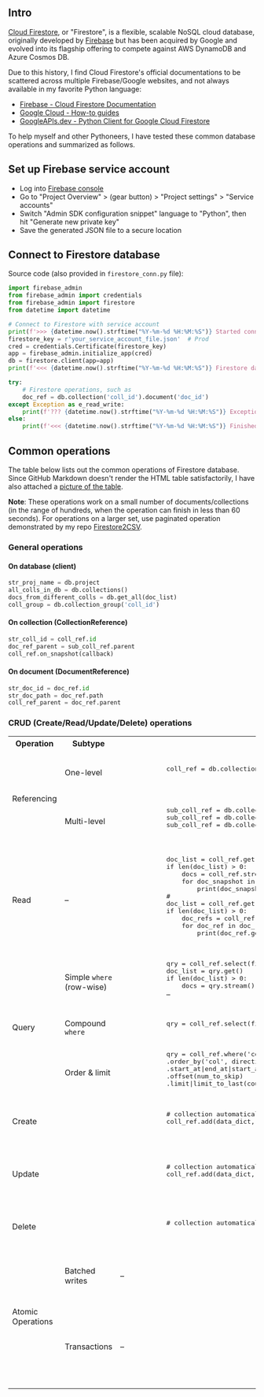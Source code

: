 ## Intro
[Cloud Firestore](https://firebase.google.com/docs/firestore), or "Firestore", is a flexible, scalable NoSQL cloud database, originally developed by [Firebase](https://en.wikipedia.org/wiki/Firebase) but has been acquired by Google and evolved into its flagship offering to compete against AWS DynamoDB and Azure Cosmos DB.

Due to this history, I find Cloud Firestore's official documentations to be scattered across multiple Firebase/Google websites, and not always available in my favorite Python language:
- [Firebase - Cloud Firestore Documentation](https://firebase.google.com/docs/firestore)
- [Google Cloud - How-to guides](https://cloud.google.com/firestore/docs/how-to)
- [GoogleAPIs.dev - Python Client for Google Cloud Firestore](https://googleapis.dev/python/firestore/latest/)

To help myself and other Pythoneers, I have tested these common database operations and summarized as follows.

## Set up Firebase service account
- Log into [Firebase console](https://console.firebase.google.com/)
- Go to "Project Overview" > (gear button) > "Project settings" > "Service accounts"
- Switch "Admin SDK configuration snippet" language to "Python", then hit "Generate new private key"
- Save the generated JSON file to a secure location


## Connect to Firestore database

Source code (also provided in `firestore_conn.py` file):

```python
import firebase_admin
from firebase_admin import credentials
from firebase_admin import firestore
from datetime import datetime

# Connect to Firestore with service account
print(f'>>> {datetime.now().strftime("%Y-%m-%d %H:%M:%S")} Started connecting to Firestore database...')
firestore_key = r'your_service_account_file.json'  # Prod
cred = credentials.Certificate(firestore_key)
app = firebase_admin.initialize_app(cred)
db = firestore.client(app=app)
print(f'<<< {datetime.now().strftime("%Y-%m-%d %H:%M:%S")} Firestore database connected \n---')

try:
    # Firestore operations, such as
    doc_ref = db.collection('coll_id').document('doc_id')
except Exception as e_read_write:
    print(f'??? {datetime.now().strftime("%Y-%m-%d %H:%M:%S")} Exception in doing...:', e_read_write)
else:
    print(f'<<< {datetime.now().strftime("%Y-%m-%d %H:%M:%S")} Finished doing...\n---')
```

## Common operations

The table below lists out the common operations of Firestore database. Since GitHub Markdown doesn't render the HTML table satisfactorily, I have also attached a [picture of the table](https://github.com/frank-yifei-wang/firestore_operations_with_python/blob/main/firestore_operations_with_python.png).

**Note**: These operations work on a small number of documents/collections (in the range of hundreds, when the operation can finish in less than 60 seconds). For operations on a larger set, use paginated operation demonstrated by my repo [Firestore2CSV](https://github.com/frank-yifei-wang/firestore-to-csv).


### General operations

#### On database (client)

```python
str_proj_name = db.project
all_colls_in_db = db.collections()
docs_from_different_colls = db.get_all(doc_list)
coll_group = db.collection_group('coll_id')
```

#### On collection (CollectionReference)

```python
str_coll_id = coll_ref.id
doc_ref_parent = sub_coll_ref.parent
coll_ref.on_snapshot(callback)
```

#### On document (DocumentReference)

```python
str_doc_id = doc_ref.id
str_doc_path = doc_ref.path
coll_ref_parent = doc_ref.parent
```

### CRUD (Create/Read/Update/Delete) operations

<table>
    <!-- Headers -->
    <tr>
        <th>Operation</th>
        <th>Subtype</th>
        <th>On Collections</th>
        <th>On Documents</th>
    </tr>
    <!-- Referencing 1 -->
    <tr> 
        <td rowspan="2">Referencing</td>
        <td>One-level</td>
        <td><pre lang="python">
            coll_ref = db.collection('coll_id')
        </pre></td>
        <td><pre lang="python">
            doc_ref = db.collection('coll_id').document('doc_id')
            doc_ref = db.document('coll_id/doc_id')
            doc_ref = db.document('coll_id', 'doc_id')
        </pre></td>
    </tr>
    <!-- Referencing 2 -->
    <tr>
        <td>Multi-level</td>
        <td><pre lang="python">
            sub_coll_ref = db.collection('coll_id').document('doc_id).collection('sub_coll_id')
            sub_coll_ref = db.collection('coll_id/doc_id/sub_coll_id')
            sub_coll_ref = db.collection('coll_id', 'doc_id', 'sub_coll_id')
        </pre></td>
        <td><pre lang="python">
            doc_ref = sub_coll_ref.document('sub_doc_id')
            doc_ref = db.document('coll_id/doc_id/sub_coll_id/sub_doc_id')
            doc_ref = db.document('coll_id', 'doc_id', 'sub_coll_id', 'sub_doc_id')
            doc_ref = doc_snapshot.reference
        </pre></td>
    </tr>
    <!-- Read -->
    <tr>
        <td>Read</td>
        <td>–</td>
        <td><pre lang="python">
            doc_list = coll_ref.get()
            if len(doc_list) > 0:
                docs = coll_ref.stream()    # docs is iterable
                for doc_snapshot in docs:
                    print(doc_snapshot.to_dict())
            #
            doc_list = coll_ref.get()
            if len(doc_list) > 0:
                doc_refs = coll_ref.list_documents()    # docs_refs is iterable
                for doc_ref in doc_refs:
                    print(doc_ref.get().to_dict())
        </pre></td>
        <td><pre lang="python">
            doc_snapshot = doc_ref.get()
            if doc_snapshot.exists:
                print(doc_snapshot.to_dict())
        </pre></td>
    </tr>
    <!-- Query 1 -->
    <tr>
        <td rowspan="3">Query</td>
        <td>Simple <code>where</code> (row-wise)</td>
        <td><pre lang="python">
            qry = coll_ref.select(fieldpath).where('col', '==', 'val')  # fieldpath is like ['col1', 'col2', …]
            doc_list = qry.get()
            if len(doc_list) > 0:
                docs = qry.stream()
            …
        </pre></td>
        <td>–</td>
    </tr>
    <!-- Query 2 -->
    <tr>
        <td>Compound <code>where</code></td>
        <td><pre lang="python">
            qry = coll_ref.select(fieldpath).where('col', '==', 'val').where()…  # Can only query on single key  if no indexing manually set            
        </pre></td>
        <td>–</td>
    </tr>
    <!-- Query 3 -->
    <tr>
        <td>Order & limit</td>
        <td><pre lang="python">
            qry = coll_ref.where('col', '==', 'val')
            .order_by('col', direction=firestore.Query.ASCENDING|DESCENDING)
            .start_at|end_at|start_after|end_before(cursor)
            .offset(num_to_skip)
            .limit|limit_to_last(count)            
        </pre></td>
        <td>–</td>
    </tr>
    <!-- Create -->
    <tr>
        <td>Create</td>
        <td></td>
        <td><pre lang="python">
            # collection automatically created once a document is created in it
            coll_ref.add(data_dict, document_id=None)  # Add with auto/given doc id            
        </pre></td>
        <td><pre lang="python">
            doc_ref = coll_ref.document('doc_id')
            doc_ref.create(data_dict)  # Create given doc id. Will fail if existing
        </pre></td>
    </tr>
    <!-- Update -->
    <tr>
        <td>Update</td>
        <td></td>
        <td><pre lang="python">
            # collection automatically created once a document is created in it
            coll_ref.add(data_dict, document_id=None)  # Add with auto/given doc id
        </pre></td>
        <td><pre lang="python">
            doc_ref.set(data_dict, merge=False|True)  # merge defaults to False. Will create doc if nonexistent
            doc_ref.update(data_dict)  # Will create fields if nonexistent, but error out if no document
            #
            doc_ref.update({'object.attribute': 'new_value'})  # Field path (in dot notation) for updating nested object
            doc_ref.update({'array': firestore.ArrayUnion|ArrayRemove([])}) # Add/remove array items
            doc_ref.update({'number': firestore.Increment(n)}) # Increment number        
        </pre></td>
    </tr>
    <!-- Delete -->
    <tr>
        <td>Delete</td>
        <td></td>
        <td><pre lang="python">
            # collection automatically deleted once all documents in it are deleted            
        </pre></td>
        <td><pre lang="python">
            doc_ref.update({'field_to_delete': firestore.DELETE_FIELD})  # Delete a field
            doc_ref.delete()  # Delete the whole document            
        </pre></td>
    </tr>
    <!-- Atomic Operations 1 -->
    <tr>
        <td rowspan="2">Atomic Operations</td>
        <td>Batched writes</td>
        <td>–</td>
        <td><pre lang="python">
            my_batch = db.batch()
            my_batch.set(doc_ref, data_dict)
            my_batch.update(doc_ref, data_dict)
            my_batch.delete(doc_ref)
            my_batch.commit()  # Up to 20 document access calls before you have to commit            
        </pre></td>
    </tr>
    <!-- Atomic Operations 2 -->
    <tr>
        <td>Transactions</td>
        <td>–</td>
        <td><pre lang="python">
            @firestore.transactional
            def run_transaction(transaction, doc_ref):
                doc_dict = doc_ref.get(transaction=transaction).to_dict()
                # Do some read that must happen before write
                my_transaction.update(doc_ref, data_dict)
            #
            my_transaction = db.transaction()
            run_transaction(my_transaction, doc_ref)
        </pre></td>
    </tr>
</table>
